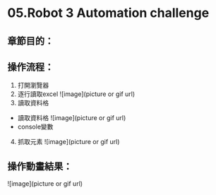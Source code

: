 # 05.Robot 3 Automation challenge

## 章節目的：
## 操作流程：
1. 打開瀏覽器
2. 逐行讀取excel
![image](picture or gif url)
3. 讀取資料格
+ 讀取資料格
![image](picture or gif url)
+ console變數
4. 抓取元素
![image](picture or gif url)

## 操作動畫結果：
![image](picture or gif url)

